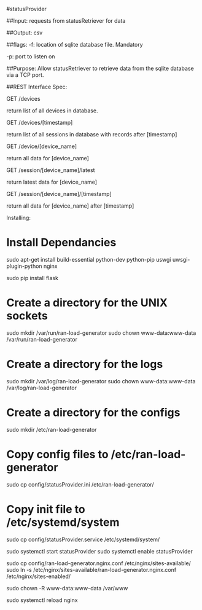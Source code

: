 #statusProvider

##Input:
requests from statusRetriever for data

##Output:
csv

##flags:
-f: location of sqlite database file. Mandatory

-p: port to listen on

##Purpose:
Allow statusRetriever to retrieve data from the sqlite database via a TCP port.

##REST Interface Spec:

GET /devices

return list of all devices in database.

GET /devices/[timestamp]

return list of all sessions in database with records after [timestamp]

GET /device/[device_name]

return all data for [device_name]

GET /session/[device_name]/latest

return latest data for [device_name]

GET /session/[device_name]/[timestamp]

return all data for [device_name] after [timestamp]

Installing:

# Install Dependancies

sudo apt-get install build-essential python-dev python-pip uswgi uwsgi-plugin-python nginx

sudo pip install flask

# Create a directory for the UNIX sockets
sudo mkdir /var/run/ran-load-generator
sudo chown www-data:www-data /var/run/ran-load-generator

# Create a directory for the logs
sudo mkdir /var/log/ran-load-generator
sudo chown www-data:www-data /var/log/ran-load-generator

# Create a directory for the configs
sudo mkdir /etc/ran-load-generator

# Copy config files to /etc/ran-load-generator
sudo cp config/statusProvider.ini /etc/ran-load-generator/

# Copy init file to /etc/systemd/system
sudo cp config/statusProvider.service /etc/systemd/system/

sudo systemctl start statusProvider
sudo systemctl enable statusProvider

sudo cp config/ran-load-generator.nginx.conf /etc/nginx/sites-available/
sudo ln -s /etc/nginx/sites-available/ran-load-generator.nginx.conf /etc/nginx/sites-enabled/

sudo chown -R www-data:www-data /var/www

sudo systemctl reload nginx


